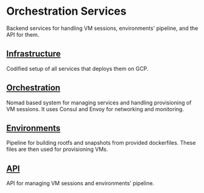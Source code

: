 # Orchestration Services
Backend services for handling VM sessions, environments' pipeline, and the API for them.

## [Infrastructure](/infra/)
Codified setup of all services that deploys them on GCP.

## [Orchestration](/orch/)
Nomad based system for managing services and handling provisioning of VM sessions. It uses Consul and Envoy for networking and monitoring.

## [Environments](/env/)
Pipeline for building rootfs and snapshots from provided dockerfiles. These files are then used for provisioning VMs.

## [API](/api/)
API for managing VM sessions and environments' pipeline.
